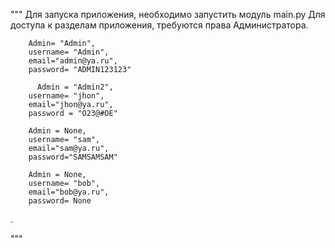 """
Для запуска приложения, необходимо запустить модуль main.py
Для доступа к разделам приложения, требуются права Администратора.
              
        Admin= "Admin",                               
        username= "Admin",      
        email="admin@ya.ru",                              
        password= "ADMIN123123"                         
                                
          Admin = "Admin2",             
        username= "jhon",                    
        email="jhon@ya.ru",  
        password = "O23@#OE"    
                                  
        Admin = None,   
        username= "sam",
        email="sam@ya.ru",           
        password="SAMSAMSAM"          
                          
        Admin = None,                
        username= "bob",               
        email="bob@ya.ru",              
        password= None  

      
.

"""